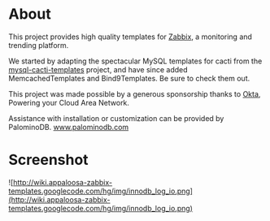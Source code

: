 # About #
This project provides high quality templates for [Zabbix](http://www.zabbix.com), a monitoring and trending platform.

We started by adapting the spectacular MySQL templates for cacti from the [mysql-cacti-templates](http://mysql-cacti-templates.googlecode.com) project, and have since added MemcachedTemplates and Bind9Templates. Be sure to check them out.

This project was made possible by a generous sponsorship thanks to [Okta](http://www.okta.com), Powering your Cloud Area Network.

Assistance with installation or customization can be provided by PalominoDB. www.palominodb.com

# Screenshot #

![http://wiki.appaloosa-zabbix-templates.googlecode.com/hg/img/innodb_log_io.png](http://wiki.appaloosa-zabbix-templates.googlecode.com/hg/img/innodb_log_io.png)